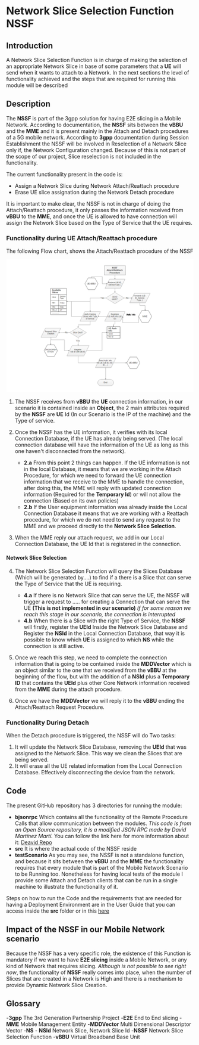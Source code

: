 # Network Slice Selection Function NSSF
## Introduction
A Network Slice Selection Function is in charge of making the selection of an appropriate Network Slice in base of some parameters that a **UE** will send when it wants to attach to a Network. In the next sections the level of functionality achieved and the steps that are required for running this module will be described

## Description
The **NSSF** is part of the 3gpp solution for having E2E slicing in a Mobile Network. According to documentation,
the **NSSF** sits between the **vBBU** and the **MME** and it is present mainly in the Attach and Detach procedures of a 5G mobile network.
According to **3gpp** documentation during Session Establishment the NSSF will be involved in Reselection of a Network Slice only if, the Network Configuration changed. Because of this is not part of the scope of our project, Slice reselection is not included in the functionality.

The current functionality present in the code is:
- Assign a Network Slice during Network Attach/Reattach procedure
- Erase UE slice assignation during the Network Detach procedure

It is important to make clear, the NSSF is not in charge of doing the Attach/Reattach procedure, it only passes the information received from **vBBU** to the **MME**, and once the UE is allowed to have connection will assign the Network Slice based on the Type of Service that the UE requires.

### Functionality during UE Attach/Reattach procedure
The following Flow chart, shows the Attach/Reattach procedure of the NSSF

![ALT text](/Images/NSSF_Attach.png "Flowchart of the Network Slice Selection Function")

1. The NSSF receives from **vBBU** the **UE** connection information, in our scenario it is contained inside an **Object**, the 2 main attributes required by the **NSSF** are **UE** Id (In our Scenario is the IP of the machine) and the Type of service.

2. Once the NSSF has the UE information, it verifies with its local Connection Database, if the UE has already being served. (The local connection database will have the information of the UE as long as this one haven't disconnected from the network).

   - **2.a** From this point 2 things can happen. If the UE information is not in the local Database, it means that we are working in the Attach Procedure, for which we need to forward the UE connection information that we receive to the MME to handle the connection, after doing this, the MME will reply with updated connection information (Required for the **Temporary Id**) or will not allow the connection (Based on its own policies)
   - **2.b** If the User equipment information was already inside the Local Connection Database it means that we are working with a Reattach procedure, for which we do not need to send any request to the MME and we proceed directly to the **Network Slice Selection**.

3. When the MME reply our attach request, we add in our Local Connection Database, the UE Id that is registered in the connection.

#### Network Slice Selection

4. The Network Slice Selection Function will query the Slices Database (Which will be generated by....) to find if a there is a Slice that can serve the Type of Service that the UE is requiring.

   - **4.a** If there is no Network Slice that can serve the UE, the NSSF will trigger a request to ..... for creating a Connection that can serve the UE **(This is not implemented in our scenario)** *If for some reason we reach this stage in our scenario, the connection is interrupted*  
   - **4.b** When there is a Slice with the right Type of Service, the **NSSF** will firstly, register the **UEId** Inside the Network Slice Database and Register the **NSId** in the Local Connection Database, that way it is possible to know which **UE** is assigned to which **NS** while the connection is still active.

5. Once we reach this step, we need to complete the connection information that is going to be contained inside the **MDDVector** which is an object similar to the one that we received from the **vBBU** at the beginning of the flow, but with the addition of a **NSId** plus a **Temporary ID** that contains the **UEId** plus other Core Network information received from the **MME** during the attach procedure.

6. Once we have the **MDDVector** we will reply it to the **vBBU** ending the Attach/Reattach Request Procedure.

### Functionality During Detach

When the Detach procedure is triggered, the NSSF will do Two tasks:
1. It will update the Network Slice Database, removing the **UEId** that was assigned to the Network Slice. This way we clean the Slices that are being served.
2. It will erase all the UE related information from the Local Connection Database. Effectively disconnecting the device from the network.

## Code

The present GitHub repository has 3 directories for running the module:
  - **bjsonrpc** Which contains all the functionality of the Remote Procedure Calls that allow communication between the modules. *This code is from an Open Source repository, it is a modified JSON RPC made by David Martínez Martí.*
  You can follow the link here for more information about it: [Deavid Repo](https://github.com/deavid/bjsonrpc)
  - **src** It is where the actual code of the NSSF reside
  - **testScenario** As you may see, the NSSF is not a standalone function, and because it sits between the **vBBU** and the **MME** the functionality requires that every module that is part of the Mobile Network Scenario to be Running too. Nonetheless for having local tests of the module I provide some Attach and Detach clients that can be run in a single machine to illustrate the functionality of it.

Steps on how to run the Code and the requirements that are needed for having a Deployment Environment are in the User Guide that you can access inside the **src** folder or in this [here](https://github.com/ncl427/NSSF/blob/master/src/UserGuide.md)

## Impact of the NSSF in our Mobile Network scenario

Because the NSSF has a very specific role, the existence of this Function is mandatory if we want to have **E2E slicing** inside a Mobile Network, or any kind of Network that requires slicing. *Although is not possible to see right now*, the functionality of **NSSF** really comes into place, when the number of Slices that are created in a Network is High and there is a mechanism to provide Dynamic Network Slice Creation.

## Glossary
-**3gpp** The 3rd Generation Partnership Project
-**E2E** End to End slicing
-**MME** Mobile Management Entity
-**MDDVector** Multi Dimensional Descriptor Vector
-**NS** - **NSId** Network Slice, Network Slice Id
-**NSSF** Network Slice Selection Function
-**vBBU** Virtual Broadband Base Unit
